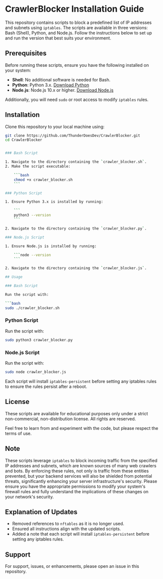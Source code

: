 
# CrawlerBlocker Installation Guide

This repository contains scripts to block a predefined list of IP addresses and subnets using `iptables`. The scripts are available in three versions: Bash (Shell), Python, and Node.js. Follow the instructions below to set up and run the version that best suits your environment.

## Prerequisites

Before running these scripts, ensure you have the following installed on your system:
- **Shell**: No additional software is needed for Bash.
- **Python**: Python 3.x. [Download Python](https://www.python.org/downloads/)
- **Node.js**: Node.js 10.x or higher. [Download Node.js](https://nodejs.org/en/download/)

Additionally, you will need `sudo` or root access to modify `iptables` rules.

## Installation

Clone this repository to your local machine using:

```bash
git clone https://github.com/ThunderDoesDev/CrawlerBlocker.git
cd CrawlerBlocker


### Bash Script

1. Navigate to the directory containing the `crawler_blocker.sh`.
2. Make the script executable:

    ```bash
    chmod +x crawler_blocker.sh
    ```

### Python Script

1. Ensure Python 3.x is installed by running:

    ```
    python3 --version
    ```

2. Navigate to the directory containing the `crawler_blocker.py`.

### Node.js Script

1. Ensure Node.js is installed by running:

    ```node --version
    ```

2. Navigate to the directory containing the `crawler_blocker.js`.

## Usage

### Bash Script

Run the script with:

```bash
sudo ./crawler_blocker.sh
```

### Python Script

Run the script with:

```bash
sudo python3 crawler_blocker.py
```

### Node.js Script

Run the script with:

```bash
sudo node crawler_blocker.js
```

Each script will install `iptables-persistent` before setting any iptables rules to ensure the rules persist after a reboot.

## License

These scripts are available for educational purposes only under a strict non-commercial, non-distribution license. All rights are reserved.

Feel free to learn from and experiment with the code, but please respect the terms of use.

## Note

These scripts leverage `iptables` to block incoming traffic from the specified IP addresses and subnets, which are known sources of many web crawlers and bots. By enforcing these rules, not only is traffic from these entities prevented, but your backend services will also be shielded from potential threats, significantly enhancing your server infrastructure's security. Please ensure you have the appropriate permissions to modify your system's firewall rules and fully understand the implications of these changes on your network's security.


## Explanation of Updates
- Removed references to `nftables` as it is no longer used.
- Ensured all instructions align with the updated scripts.
- Added a note that each script will install `iptables-persistent` before setting any iptables rules.

## Support

For support, issues, or enhancements, please open an issue in this repository.

